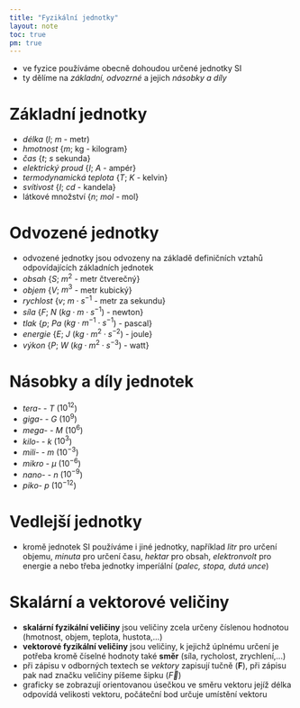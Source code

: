 ```yaml
---
title: "Fyzikální jednotky"
layout: note
toc: true
pm: true
---
```

- ve fyzice používáme obecně dohoudou určené jednotky SI
- ty dělíme na _základní, odvozrné_ a jejich _násobky a díly_
# Základní jednotky
- _délka_ ($l$; $m$ - metr)
- _hmotnost_ {$m$; kg - kilogram}
- _čas_ {$t$; $s$ sekunda}
- _elektrický proud_ {$I$; $A$ - ampér}
- _termodynamická teplota_ {$T$; $K$ - kelvin}
- _svítivost_ {$I$; $cd$ - kandela}
- látkové množství {$n$; $mol$ - mol}
# Odvozené jednotky
- odvozené jednotky jsou odvozeny na základě definičních vztahů odpovídajících základních jednotek
- _obsah_ {$S$; $m^2$ - metr čtverečný}
- _objem_ {$V$; $m^3$ - metr kubický}
- _rychlost_ {$v$; $m\cdot s^{-1}$ - metr za sekundu}
- _síla_ {$F$; $N$ ($kg\cdot m\cdot s^{-1}$) - newton}
- _tlak_ {$p$; $Pa$ ($kg\cdot m^{-1}\cdot s^{-1}$) - pascal}
- _energie_ {$E$; $J$ ($kg\cdot m^2\cdot s^{-2}$) - joule}
- _výkon_ {$P$; $W$ ($kg\cdot m^2\cdot s^{-3}$) - watt}
# Násobky a díly jednotek
- _tera-_ - $T$ ($10^{12}$)
- _giga-_ - $G$ ($10^9$)
- _mega-_ - $M$ ($10^6$)
- _kilo-_ - $k$ ($10^3$)
- _mili-_ - $m$ ($10^{-3}$)
- _mikro_ - $\mu$ ($10^{-6}$)
- _nano-_ - $n$ ($10^{-9}$)
- _piko-_ $p$ ($10^{-12}$)
# Vedlejší jednotky
-  kromě jednotek SI používáme i jiné jednotky, například _litr_ pro určení objemu, _minuta_ pro určení času, _hektar_ pro obsah, _elektronvolt_ pro energie a nebo třeba jednotky imperíální (_palec, stopa, dutá unce_)
# Skalární a vektorové veličiny
- **skalární fyzikální veličiny** jsou veličiny zcela určeny číslenou hodnotou (hmotnost, objem, teplota, hustota,...)
- **vektorové fyzikální veličiny** jsou veličiny, k jejichž úplnému určení je potřeba kromě číselné hodnoty také **směr** (síla, rycholost, zrychlení,...)
- při zápisu v odborných textech se _vektory_ zapisují tučně ($\textbf{F}$), při zápisu pak nad značku veličiny píšeme šipku ($\vec{F}$)
- graficky se zobrazují orientovanou úsečkou ve směru vektoru jejíž délka odpovídá velikosti vektoru, počáteční bod určuje umístění vektoru